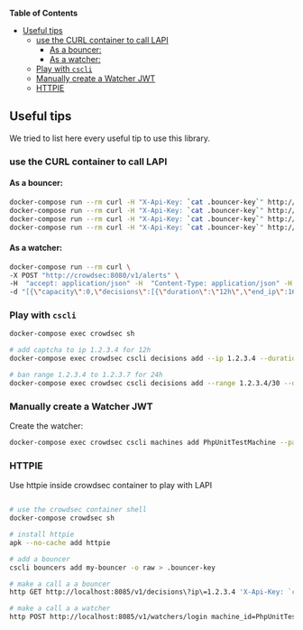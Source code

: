 <!-- START doctoc generated TOC please keep comment here to allow auto update -->
<!-- DON'T EDIT THIS SECTION, INSTEAD RE-RUN doctoc TO UPDATE -->
**Table of Contents**

- [Useful tips](#useful-tips)
  - [use the CURL container to call LAPI](#use-the-curl-container-to-call-lapi)
    - [As a bouncer:](#as-a-bouncer)
    - [As a watcher:](#as-a-watcher)
  - [Play with `cscli`](#play-with-cscli)
  - [Manually create a Watcher JWT](#manually-create-a-watcher-jwt)
  - [HTTPIE](#httpie)

<!-- END doctoc generated TOC please keep comment here to allow auto update -->

## Useful tips

We tried to list here every useful tip to use this library.

### use the CURL container to call LAPI

#### As a bouncer:

```bash
docker-compose run --rm curl -H "X-Api-Key: `cat .bouncer-key`" http://crowdsec:8080/v1/decisions | jq
docker-compose run --rm curl -H "X-Api-Key: `cat .bouncer-key`" http://crowdsec:8080/v1/decisions?ip=1.2.3.4 | jq
docker-compose run --rm curl -H "X-Api-Key: `cat .bouncer-key`" http://crowdsec:8080/v1/decisions/stream?startup=true | jq
docker-compose run --rm curl -H "X-Api-Key: `cat .bouncer-key`" http://crowdsec:8080/v1/decisions/stream | jq
```

#### As a watcher:

```bash
docker-compose run --rm curl \
-X POST "http://crowdsec:8080/v1/alerts" \
-H  "accept: application/json" -H  "Content-Type: application/json" -H  "Autorization: Bearer " \
-d "[{\"capacity\":0,\"decisions\":[{\"duration\":\"12h\",\"end_ip\":16909060,\"origin\":\"cscli\",\"scenario\":\"setup captcha on single IP for 12h for PHPUnit tests\",\"scope\":\"Ip\",\"start_ip\":16909060,\"type\":\"captcha\",\"value\":\"1.2.3.4\"},{\"duration\":\"24h\",\"end_ip\":16909060,\"origin\":\"cscli\",\"scenario\":\"setup ban on range 1.2.3.4 to 1.2.3.7 for 24h for PHPUnit tests\",\"scope\":\"Range\",\"start_ip\":16909063,\"type\":\"ban\",\"value\":\"1.2.3.4/30\"}],\"events\":[],\"events_count\":1,\"labels\":null,\"leakspeed\":\"0\",\"message\":\"setup for PHPUnit tests\",\"scenario\":\"setup for PHPUnit tests\",\"scenario_hash\":\"\",\"scenario_version\":\"\",\"simulated\":false,\"source\":{\"scope\":\"Range\",\"value\":\"1.2.3.4/30\"},\"start_at\":\"2020-11-29T14:55:10Z\",\"stop_at\":\"2021-11-29T14:55:10Z\"}]"
```

### Play with `cscli`

```bash
docker-compose exec crowdsec sh

# add captcha to ip 1.2.3.4 for 12h
docker-compose exec crowdsec cscli decisions add --ip 1.2.3.4 --duration 12h --type captcha -o json

# ban range 1.2.3.4 to 1.2.3.7 for 24h
docker-compose exec crowdsec cscli decisions add --range 1.2.3.4/30 --duration 24h --type ban -o json
```

### Manually create a Watcher JWT

Create the watcher:

```bash
docker-compose exec crowdsec cscli machines add PhpUnitTestMachine --password PhpUnitTestMachinePassword
```

### HTTPIE

Use httpie inside crowdsec container to play with LAPI

```bash

# use the crowdsec container shell
docker-compose crowdsec sh

# install httpie
apk --no-cache add httpie

# add a bouncer
cscli bouncers add my-bouncer -o raw > .bouncer-key

# make a call a a bouncer
http GET http://localhost:8085/v1/decisions\?ip\=1.2.3.4 'X-Api-Key: `cat .bouncer-key`'

# make a call a a watcher
http POST http://localhost:8085/v1/watchers/login machine_id=PhpUnitTestMachine password=PhpUnitTestMachinePassword
```
